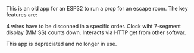 This is an old app for an ESP32 to run a prop for an escape room.  The key features are:

4 wires have to be disconned in a specific order.
Clock wiht 7-segment display (MM:SS) counts down.
Interacts via HTTP get from other softwar.

This app is depreciated and no longer in use.  

